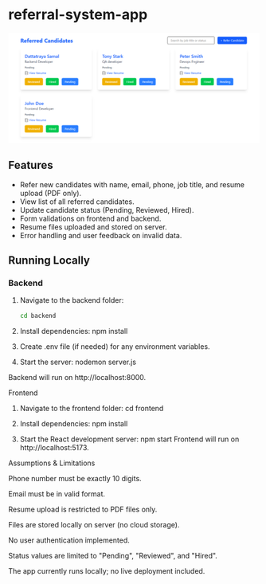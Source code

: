 # referral-system-app

![Dashboard](frontend/project/public/WorkoAI.png)


## Features
- Refer new candidates with name, email, phone, job title, and resume upload (PDF only).
- View list of all referred candidates.
- Update candidate status (Pending, Reviewed, Hired).
- Form validations on frontend and backend.
- Resume files uploaded and stored on server.
- Error handling and user feedback on invalid data.

## Running Locally

### Backend
1. Navigate to the backend folder:
   ```bash
   cd backend
2. Install dependencies:
   npm install   

3. Create .env file (if needed) for any environment variables.

4. Start the server:
   nodemon server.js
   
Backend will run on http://localhost:8000.

Frontend

1. Navigate to the frontend folder:
   cd frontend

2. Install dependencies:
   npm install

3. Start the React development server:
   npm start
Frontend will run on http://localhost:5173.

Assumptions & Limitations

Phone number must be exactly 10 digits.

Email must be in valid format.

Resume upload is restricted to PDF files only.

Files are stored locally on server (no cloud storage).

No user authentication implemented.

Status values are limited to "Pending", "Reviewed", and "Hired".

The app currently runs locally; no live deployment included.
